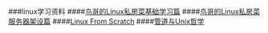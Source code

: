 ###linux学习资料
####[鸟哥的Linux私房菜基础学习篇](http://vbird.dic.ksu.edu.tw/linux_basic/linux_basic.php)
####[鸟哥的Linux私房菜服务器架设篇](http://vbird.dic.ksu.edu.tw/linux_server/)
####[Linux From Scratch](http://www.linuxfromscratch.org/)
####[管道与Unix哲学](http://bindog.github.io/blog/2014/09/25/pipes-and-filters/)
